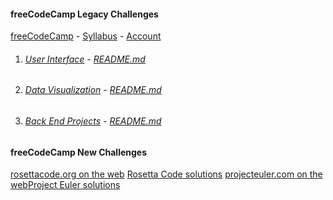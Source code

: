 #### freeCodeCamp Legacy Challenges

[freeCodeCamp](https://www.freecodecamp.org/) -  [Syllabus](https://www.freecodecamp.org/map) -  [Account](https://www.freecodecamp.org/michaeltd)

1. ###### [User Interface](01-front-end-cert/) -  [README.md](01-front-end-cert/README.md)

1. ###### [Data Visualization](02-data-vis-cert/) -  [README.md](02-data-vis-cert/README.md)

1. ###### [Back End Projects](03-back-end-cert/) -  [README.md](03-back-end-cert/README.md)

#### freeCodeCamp New Challenges

[rosettacode.org on the web](http://rosettacode.org/) [Rosetta Code solutions](https://github.com/MichaelTd/CodeSites/tree/master/rosettacode)
[projecteuler.com on the web](https://projecteuler.net/)[Project Euler solutions](https://github.com/MichaelTd/CodeSites/tree/master/projecteuler)
